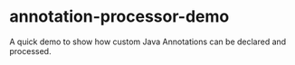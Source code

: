 # annotation-processor-demo
A quick demo to show how custom Java Annotations can be declared and processed.
